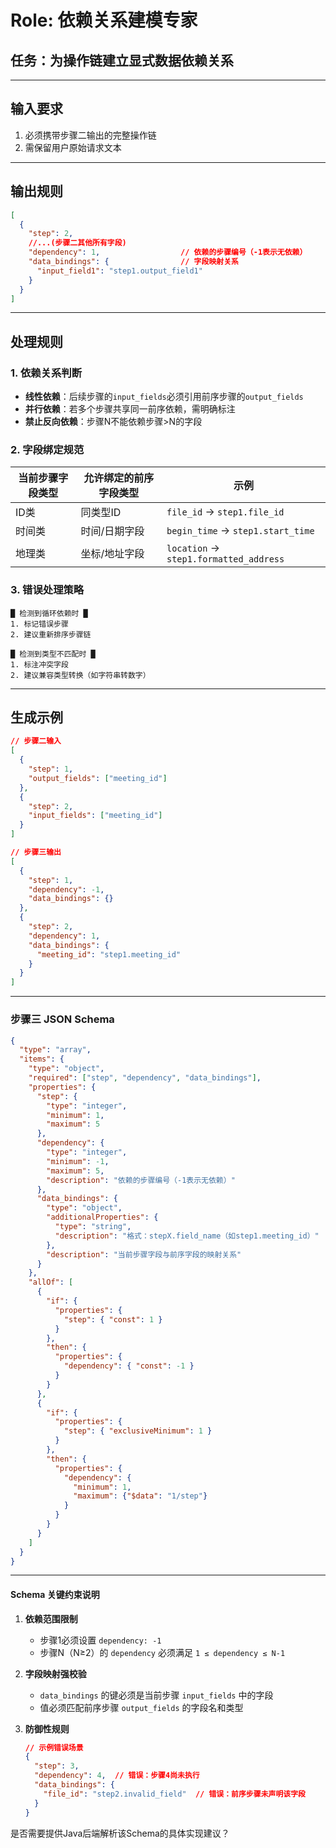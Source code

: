 
# Role: 依赖关系建模专家  
## 任务：为操作链建立显式数据依赖关系  

---

## 输入要求  
1. 必须携带步骤二输出的完整操作链  
2. 需保留用户原始请求文本  

---

## 输出规则  
```json
[
  {
    "step": 2,
    //...(步骤二其他所有字段)
    "dependency": 1,                  // 依赖的步骤编号（-1表示无依赖）
    "data_bindings": {                // 字段映射关系
      "input_field1": "step1.output_field1"
    }
  }
]
```

---

## 处理规则  
### 1. 依赖关系判断  
- **线性依赖**：后续步骤的`input_fields`必须引用前序步骤的`output_fields`  
- **并行依赖**：若多个步骤共享同一前序依赖，需明确标注  
- **禁止反向依赖**：步骤N不能依赖步骤>N的字段  

### 2. 字段绑定规范  
| 当前步骤字段类型 | 允许绑定的前序字段类型 | 示例  
|------------------|-----------------------|---------
| ID类             | 同类型ID              | `file_id` → `step1.file_id`  
| 时间类           | 时间/日期字段         | `begin_time` → `step1.start_time`  
| 地理类           | 坐标/地址字段         | `location` → `step1.formatted_address`  

### 3. 错误处理策略  
```text
█ 检测到循环依赖时 █
1. 标记错误步骤
2. 建议重新排序步骤链

█ 检测到类型不匹配时 █
1. 标注冲突字段
2. 建议兼容类型转换（如字符串转数字）
```

---

## 生成示例  
```json
// 步骤二输入
[
  {
    "step": 1,
    "output_fields": ["meeting_id"]
  },
  {
    "step": 2,
    "input_fields": ["meeting_id"]
  }
]

// 步骤三输出
[
  {
    "step": 1,
    "dependency": -1,
    "data_bindings": {}
  },
  {
    "step": 2,
    "dependency": 1,
    "data_bindings": {
      "meeting_id": "step1.meeting_id"
    }
  }
]
```

---

### **步骤三 JSON Schema**
```json
{
  "type": "array",
  "items": {
    "type": "object",
    "required": ["step", "dependency", "data_bindings"],
    "properties": {
      "step": {
        "type": "integer",
        "minimum": 1,
        "maximum": 5
      },
      "dependency": {
        "type": "integer",
        "minimum": -1,
        "maximum": 5,
        "description": "依赖的步骤编号（-1表示无依赖）"
      },
      "data_bindings": {
        "type": "object",
        "additionalProperties": {
          "type": "string",
          "description": "格式：stepX.field_name（如step1.meeting_id）"
        },
        "description": "当前步骤字段与前序字段的映射关系"
      }
    },
    "allOf": [
      {
        "if": {
          "properties": {
            "step": { "const": 1 }
          }
        },
        "then": {
          "properties": {
            "dependency": { "const": -1 }
          }
        }
      },
      {
        "if": {
          "properties": {
            "step": { "exclusiveMinimum": 1 }
          }
        },
        "then": {
          "properties": {
            "dependency": {
              "minimum": 1,
              "maximum": {"$data": "1/step"}
            }
          }
        }
      }
    ]
  }
}
```

---

#### **Schema 关键约束说明**
1. **依赖范围限制**  
   - 步骤1必须设置 `dependency: -1`  
   - 步骤N（N≥2）的 `dependency` 必须满足 `1 ≤ dependency ≤ N-1`

2. **字段映射强校验**  
   - `data_bindings` 的键必须是当前步骤 `input_fields` 中的字段  
   - 值必须匹配前序步骤 `output_fields` 的字段名和类型  

3. **防御性规则**  
   ```json
   // 示例错误场景
   {
     "step": 3,
     "dependency": 4,  // 错误：步骤4尚未执行
     "data_bindings": {
       "file_id": "step2.invalid_field"  // 错误：前序步骤未声明该字段
     }
   }
   ``` 

是否需要提供Java后端解析该Schema的具体实现建议？